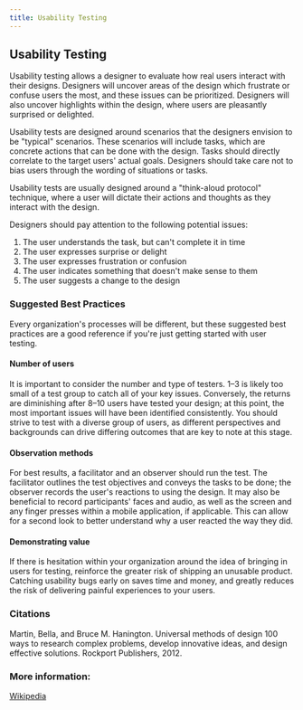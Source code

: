 ```yaml
---
title: Usability Testing
---
```

## Usability Testing

Usability testing allows a designer to evaluate how real users interact with their designs. Designers will uncover areas of the design which frustrate or confuse users the most, and these issues can be prioritized. Designers will also uncover highlights within the design, where users are pleasantly surprised or delighted.

Usability tests are designed around scenarios that the designers envision to be "typical" scenarios. These scenarios will include tasks, which are concrete actions that can be done with the design. Tasks should directly correlate to the target users' actual goals. Designers should take care not to bias users through the wording of situations or tasks.

Usability tests are usually designed around a "think-aloud protocol" technique, where a user will dictate their actions and thoughts as they interact with the design.

Designers should pay attention to the following potential issues:

1) The user understands the task, but can't complete it in time
2) The user expresses surprise or delight
3) The user expresses frustration or confusion
4) The user indicates something that doesn't make sense to them
5) The user suggests a change to the design

### Suggested Best Practices

Every organization's processes will be different, but these suggested best practices are a good reference if you're just getting started with user testing.

#### Number of users

It is important to consider the number and type of testers. 1–3 is likely too small of a test group to catch all of your key issues. Conversely, the returns are diminishing after 8–10 users have tested your design; at this point, the most important issues will have been identified consistently. You should strive to test with a diverse group of users, as different perspectives and backgrounds can drive differing outcomes that are key to note at this stage.

#### Observation methods

For best results, a facilitator and an observer should run the test. The facilitator outlines the test objectives and conveys the tasks to be done; the observer records the user's reactions to using the design. It may also be beneficial to record participants' faces and audio, as well as the screen and any finger presses within a mobile application, if applicable. This can allow for a second look to better understand why a user reacted the way they did.

#### Demonstrating value

If there is hesitation within your organization around the idea of bringing in users for testing, reinforce the greater risk of shipping an unusable product. Catching usability bugs early on saves time and money, and greatly reduces the risk of delivering painful experiences to your users.

### Citations
Martin, Bella, and Bruce M. Hanington. Universal methods of design 100 ways to research complex problems, develop innovative ideas, and design effective solutions. Rockport Publishers, 2012.

### More information: 
[Wikipedia](https://en.wikipedia.org/wiki/Usability_testing)
